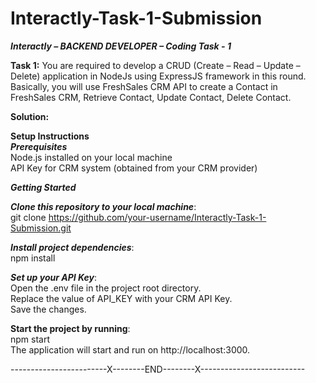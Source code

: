 # Interactly-Task-1-Submission  
***Interactly – BACKEND DEVELOPER – Coding Task - 1***  
    
**Task 1:**
You are required to develop a CRUD (Create – Read – Update – Delete) application in NodeJs using ExpressJS framework in this round. Basically, you will use FreshSales CRM API to create a Contact in FreshSales CRM, Retrieve Contact, Update Contact, Delete Contact.  
    
**Solution:**
    
**Setup Instructions**    
***Prerequisites***  
Node.js installed on your local machine  
API Key for CRM system (obtained from your CRM provider)  
    
***Getting Started***  
    
***Clone this repository to your local machine***:  
git clone https://github.com/your-username/Interactly-Task-1-Submission.git  
    
***Install project dependencies***:  
npm install  
    
***Set up your API Key***:  
Open the .env file in the project root directory.  
Replace the value of API_KEY with your CRM API Key.  
Save the changes.  
    
**Start the project by running**:  
npm start  
The application will start and run on http://localhost:3000.  
      
------------------------X--------END--------X--------------------------
